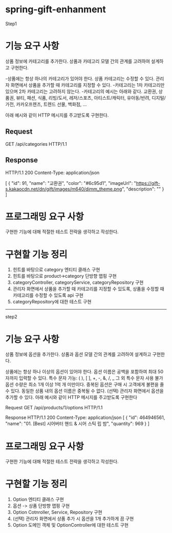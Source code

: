 # spring-gift-enhanment
 
Step1
# 기능 요구 사항
상품 정보에 카테고리를 추가한다. 상품과 카테고리 모델 간의 관계를 고려하여 설계하고 구현한다.

-상품에는 항상 하나의 카테고리가 있어야 한다.
    상품 카테고리는 수정할 수 있다.
    관리자 화면에서 상품을 추가할 때 카테고리를 지정할 수 있다.
-카테고리는 1차 카테고리만 있으며 2차 카테고리는 고려하지 않는다.
-카테고리의 예시는 아래와 같다.
    교환권, 상품권, 뷰티, 패션, 식품, 리빙/도서, 레저/스포츠, 아티스트/캐릭터, 유아동/반려, 디지털/가전, 카카오프렌즈, 트렌드 선물, 백화점, ...

아래 예시와 같이 HTTP 메시지를 주고받도록 구현한다.

## Request
GET /api/categories HTTP/1.1

## Response
HTTP/1.1 200
Content-Type: application/json

[
{
"id": 91,
"name": "교환권",
"color": "#6c95d1",
"imageUrl": "https://gift-s.kakaocdn.net/dn/gift/images/m640/dimm_theme.png",
"description": ""
}
]

# 프로그래밍 요구 사항
구현한 기능에 대해 적절한 테스트 전략을 생각하고 작성한다.

# 구현할 기능 정리
1. 힌트를 바탕으로 category 엔티티 클래스 구현
2. 힌트를 바탕으로 product->category 단방향 맵핑 구현
3. categoryController, categoryService, categoryRepository 구현
4. 관리자 화면에서 상품을 추가할 때 카테고리를 지정할 수 있도록, 상품을 수정할 때 카테고리를 수정할 수 있도록 api 구현
5. categoryRepository에 대한 테스트 구현

-------------------------------------------------------------------------------------------------

step2

# 기능 요구 사항
상품 정보에 옵션을 추가한다. 상품과 옵션 모델 간의 관계를 고려하여 설계하고 구현한다.

상품에는 항상 하나 이상의 옵션이 있어야 한다.
옵션 이름은 공백을 포함하여 최대 50자까지 입력할 수 있다.
특수 문자
가능: ( ), [ ], +, -, &, /, _
그 외 특수 문자 사용 불가
옵션 수량은 최소 1개 이상 1억 개 미만이다.
중복된 옵션은 구매 시 고객에게 불편을 줄 수 있다. 동일한 상품 내의 옵션 이름은 중복될 수 없다.
(선택) 관리자 화면에서 옵션을 추가할 수 있다.
아래 예시와 같이 HTTP 메시지를 주고받도록 구현한다

Request
GET /api/products/1/options HTTP/1.1

Response
HTTP/1.1 200
Content-Type: application/json
[
{
"id": 464946561,
"name": "01. [Best] 시어버터 핸드 & 시어 스틱 립 밤",
"quantity": 969
}
]

# 프로그래밍 요구 사항
구현한 기능에 대해 적절한 테스트 전략을 생각하고 작성한다.

# 구현할 기능 정리
1. Option 엔티티 클래스 구현
2. 옵션 -> 상품 단방향 맵핑 구현 
3. Option Cotnroller, Service, Repository 구현
4. (선택) 관리자 화면에서 상품 추가 시 옵션을 1개 추가하게 끔 구현 
5. Option 도메인 객체 및 OptionController에 대한 테스트 구현